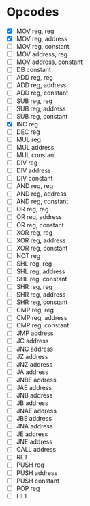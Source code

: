 # Opcodes

- [x] MOV reg, reg
- [X] MOV reg, address
- [ ] MOV reg, constant
- [ ] MOV address, reg
- [ ] MOV address, constant
- [ ] DB constant
- [ ] ADD reg, reg
- [ ] ADD reg, address
- [ ] ADD reg, constant
- [ ] SUB reg, reg
- [ ] SUB reg, address
- [ ] SUB reg, constant
- [x] INC reg
- [ ] DEC reg
- [ ] MUL reg
- [ ] MUL address
- [ ] MUL constant
- [ ] DIV reg
- [ ] DIV address
- [ ] DIV constant
- [ ] AND reg, reg
- [ ] AND reg, address
- [ ] AND reg, constant
- [ ] OR reg, reg
- [ ] OR reg, address
- [ ] OR reg, constant
- [ ] XOR reg, reg
- [ ] XOR reg, address
- [ ] XOR reg, constant
- [ ] NOT reg
- [ ] SHL reg, reg
- [ ] SHL reg, address
- [ ] SHL reg, constant
- [ ] SHR reg, reg
- [ ] SHR reg, address
- [ ] SHR reg, constant
- [ ] CMP reg, reg
- [ ] CMP reg, address
- [ ] CMP reg, constant
- [ ] JMP address
- [ ] JC address
- [ ] JNC address
- [ ] JZ address
- [ ] JNZ address
- [ ] JA address
- [ ] JNBE address
- [ ] JAE address
- [ ] JNB address
- [ ] JB address
- [ ] JNAE address
- [ ] JBE address
- [ ] JNA address
- [ ] JE address
- [ ] JNE address
- [ ] CALL address
- [ ] RET
- [ ] PUSH reg
- [ ] PUSH address
- [ ] PUSH constant
- [ ] POP reg
- [ ] HLT

